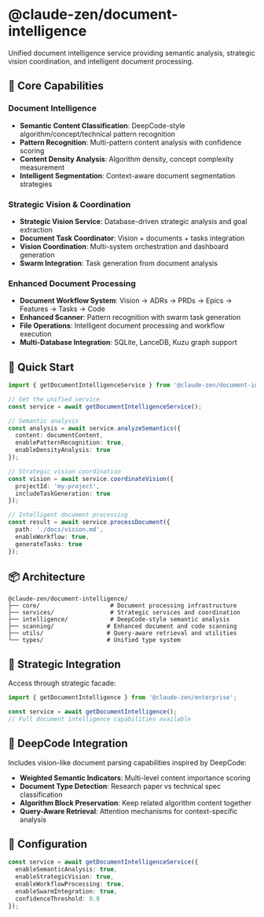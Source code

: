 # @claude-zen/document-intelligence

Unified document intelligence service providing semantic analysis, strategic vision coordination, and intelligent document processing.

## 🧠 **Core Capabilities**

### **Document Intelligence**
- **Semantic Content Classification**: DeepCode-style algorithm/concept/technical pattern recognition
- **Pattern Recognition**: Multi-pattern content analysis with confidence scoring
- **Content Density Analysis**: Algorithm density, concept complexity measurement
- **Intelligent Segmentation**: Context-aware document segmentation strategies

### **Strategic Vision & Coordination** 
- **Strategic Vision Service**: Database-driven strategic analysis and goal extraction
- **Document Task Coordinator**: Vision + documents + tasks integration 
- **Vision Coordination**: Multi-system orchestration and dashboard generation
- **Swarm Integration**: Task generation from document analysis

### **Enhanced Document Processing**
- **Document Workflow System**: Vision → ADRs → PRDs → Epics → Features → Tasks → Code
- **Enhanced Scanner**: Pattern recognition with swarm task generation
- **File Operations**: Intelligent document processing and workflow execution
- **Multi-Database Integration**: SQLite, LanceDB, Kuzu graph support

## 🚀 **Quick Start**

```typescript
import { getDocumentIntelligenceService } from '@claude-zen/document-intelligence';

// Get the unified service
const service = await getDocumentIntelligenceService();

// Semantic analysis
const analysis = await service.analyzeSemantics({
  content: documentContent,
  enablePatternRecognition: true,
  enableDensityAnalysis: true
});

// Strategic vision coordination  
const vision = await service.coordinateVision({
  projectId: 'my-project',
  includeTaskGeneration: true
});

// Intelligent document processing
const result = await service.processDocument({
  path: './docs/vision.md',
  enableWorkflow: true,
  generateTasks: true
});
```

## 📦 **Architecture**

```
@claude-zen/document-intelligence/
├── core/                    # Document processing infrastructure
├── services/                # Strategic services and coordination  
├── intelligence/            # DeepCode-style semantic analysis
├── scanning/               # Enhanced document and code scanning
├── utils/                  # Query-aware retrieval and utilities
└── types/                  # Unified type system
```

## 🎯 **Strategic Integration**

Access through strategic facade:

```typescript
import { getDocumentIntelligence } from '@claude-zen/enterprise';

const service = await getDocumentIntelligence();
// Full document intelligence capabilities available
```

## 🧠 **DeepCode Integration**

Includes vision-like document parsing capabilities inspired by DeepCode:

- **Weighted Semantic Indicators**: Multi-level content importance scoring
- **Document Type Detection**: Research paper vs technical spec classification
- **Algorithm Block Preservation**: Keep related algorithm content together
- **Query-Aware Retrieval**: Attention mechanisms for context-specific analysis

## 🔧 **Configuration**

```typescript
const service = await getDocumentIntelligenceService({
  enableSemanticAnalysis: true,
  enableStrategicVision: true, 
  enableWorkflowProcessing: true,
  enableSwarmIntegration: true,
  confidenceThreshold: 0.8
});
```